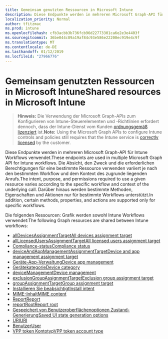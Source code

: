 ```yaml
---
title: Gemeinsam genutzten Ressourcen in Microsoft Intune
description: Diese Endpunkte werden in mehreren Microsoft Graph-API für Intune Workflows verwendet.  Die Absicht, den Zweck und die erforderlichen Berechtigungen für eine bestimmte Ressource verwenden variiert je nach den bestimmten Workflow und dem Kontext des zugrunde liegenden Anrufs.  Darüber hinaus werden bestimmte Methoden, Eigenschaften und Aktionen nur für bestimmte Workflows unterstützt.
localization_priority: Normal
author: tfitzmac
ms.prod: intune
ms.openlocfilehash: cfb3acbb3b736fcb96d22773301ca6e2e3e4403f
ms.sourcegitcommit: 36be044c89a19af84c93e586e22200ec919e4c9f
ms.translationtype: MT
ms.contentlocale: de-DE
ms.lasthandoff: 01/12/2019
ms.locfileid: "27966776"
---
```

# <a name="shared-resources-in-microsoft-intune"></a><span data-ttu-id="1ff61-105">Gemeinsam genutzten Ressourcen in Microsoft Intune</span><span class="sxs-lookup"><span data-stu-id="1ff61-105">Shared resources in Microsoft Intune</span></span>

> <span data-ttu-id="1ff61-106">**Hinweis:** Die Verwendung der Microsoft Graph-APIs zum Konfigurieren von Intune-Steuerelementen und -Richtlinien erfordert dennoch, dass der Intune-Dienst vom Kunden [ordnungsgemäß lizenziert](https://www.microsoft.com/en-us/cloud-platform/microsoft-intune-pricing) ist.</span><span class="sxs-lookup"><span data-stu-id="1ff61-106">**Note:** Using the Microsoft Graph APIs to configure Intune controls and policies still requires that the Intune service is [correctly licensed](https://www.microsoft.com/en-us/cloud-platform/microsoft-intune-pricing) by the customer.</span></span>

<span data-ttu-id="1ff61-107">Diese Endpunkte werden in mehreren Microsoft Graph-API für Intune Workflows verwendet.</span><span class="sxs-lookup"><span data-stu-id="1ff61-107">These endpoints are used in multiple Microsoft Graph API for Intune workflows.</span></span>  <span data-ttu-id="1ff61-108">Die Absicht, den Zweck und die erforderlichen Berechtigungen für eine bestimmte Ressource verwenden variiert je nach den bestimmten Workflow und dem Kontext des zugrunde liegenden Anrufs.</span><span class="sxs-lookup"><span data-stu-id="1ff61-108">The intent, purpose, and permissions required to use a given resource varies according to the specific workflow and context of the underlying call.</span></span>  <span data-ttu-id="1ff61-109">Darüber hinaus werden bestimmte Methoden, Eigenschaften und Aktionen nur für bestimmte Workflows unterstützt.</span><span class="sxs-lookup"><span data-stu-id="1ff61-109">In addition, certain methods, properties, and actions are supported only for specific workflows.</span></span>

<span data-ttu-id="1ff61-110">Die folgenden Ressourcen: Grafik werden sowohl Intune Workflows verwendet:</span><span class="sxs-lookup"><span data-stu-id="1ff61-110">The following Graph resources are shared between Intune workflows:</span></span>  

- [<span data-ttu-id="1ff61-111">allDevicesAssignmentTarget</span><span class="sxs-lookup"><span data-stu-id="1ff61-111">All devices assignment target</span></span>](intune-shared-alldevicesassignmenttarget.md)
- [<span data-ttu-id="1ff61-112">allLicensedUsersAssignmentTarget</span><span class="sxs-lookup"><span data-stu-id="1ff61-112">All licensed users assignment target</span></span>](intune-shared-alllicensedusersassignmenttarget.md)
- [<span data-ttu-id="1ff61-113">Compliance-status</span><span class="sxs-lookup"><span data-stu-id="1ff61-113">Compliance status</span></span>](intune-shared-compliancestatus.md)
- [<span data-ttu-id="1ff61-114">deviceAndAppManagementAssignmentTarget</span><span class="sxs-lookup"><span data-stu-id="1ff61-114">Device and app management assignment target</span></span>](intune-shared-deviceandappmanagementassignmenttarget.md)
- [<span data-ttu-id="1ff61-115">Geräte-App-Verwaltung</span><span class="sxs-lookup"><span data-stu-id="1ff61-115">Device app management</span></span>](intune-shared-deviceappmanagement.md)
- [<span data-ttu-id="1ff61-116">Gerätekategorie</span><span class="sxs-lookup"><span data-stu-id="1ff61-116">Device category</span></span>](intune-shared-devicecategory.md)
- [<span data-ttu-id="1ff61-117">deviceManagement</span><span class="sxs-lookup"><span data-stu-id="1ff61-117">Device management</span></span>](intune-shared-devicemanagement.md)
- [<span data-ttu-id="1ff61-118">exclusionGroupAssignmentTarget</span><span class="sxs-lookup"><span data-stu-id="1ff61-118">Exclusion group assignment target</span></span>](intune-shared-exclusiongroupassignmenttarget.md)
- [<span data-ttu-id="1ff61-119">groupAssignmentTarget</span><span class="sxs-lookup"><span data-stu-id="1ff61-119">Group assignment target</span></span>](intune-shared-groupassignmenttarget.md)
- [<span data-ttu-id="1ff61-120">Installieren Sie beabsichtigt</span><span class="sxs-lookup"><span data-stu-id="1ff61-120">Install intent</span></span>](intune-shared-installintent.md)
- [<span data-ttu-id="1ff61-121">MIME-Inhalt</span><span class="sxs-lookup"><span data-stu-id="1ff61-121">MIME content</span></span>](intune-shared-mimecontent.md)
- [<span data-ttu-id="1ff61-122">Report</span><span class="sxs-lookup"><span data-stu-id="1ff61-122">Report</span></span>](intune-shared-report.md)
- [<span data-ttu-id="1ff61-123">reportRoot</span><span class="sxs-lookup"><span data-stu-id="1ff61-123">Report root</span></span>](intune-shared-reportroot.md)
- [<span data-ttu-id="1ff61-124">Gespeichert von Benutzeroberflächenoptionen Zustand-Generierung</span><span class="sxs-lookup"><span data-stu-id="1ff61-124">Saved UI state generation options</span></span>](intune-shared-saveduistategenerationoptions.md)
- [<span data-ttu-id="1ff61-125">URI</span><span class="sxs-lookup"><span data-stu-id="1ff61-125">URI</span></span>](intune-shared-uri.md)
- [<span data-ttu-id="1ff61-126">Benutzer</span><span class="sxs-lookup"><span data-stu-id="1ff61-126">User</span></span>](intune-shared-user.md)
- [<span data-ttu-id="1ff61-127">VPP token Kontotyp</span><span class="sxs-lookup"><span data-stu-id="1ff61-127">VPP token account type</span></span>](intune-shared-vpptokenaccounttype.md)
